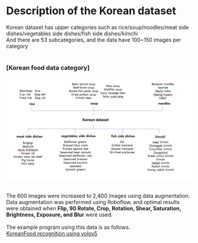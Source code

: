 # Description of the Korean dataset <br>
Korean dataset has upper categories such as rice/soup/noodles/meat side dishes/vegetables side dishes/fish side dishes/kimchi <br>
And there are 53 subcategories, and the data have 100~150 images per category <br> <br>

### [Korean food data category]
![img1](./category.jpg) <br> <br>

The 600 images were increased to 2,400 images using data augmentation. 
Data augmentation was performed using Roboflow, and optimal results were obtained when __Flip, 90 Rotate, Crop, Rotation, Shear, Saturation, Brightness, Exposure, and Blur__ were used. <br> <br>
The example program using this data is as follows. <br>
[KoreanFood recognition using yolov5](https://github.com/heasun0111/KoreanFood_recognition_using_yolov5)
